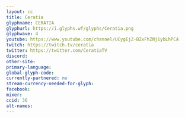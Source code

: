 ```yaml
---
layout: cc
title: Ceratia
glyphname: CERATIA
glyphurl: https://i.glyphs.wf/glyphs/Ceratia.png
glyphwave: 4
youtube: https://www.youtube.com/channel/UCygEjZ-BZxFhZNj1ybLhPCA
twitch: https://twitch.tv/ceratia
twitter: https://twitter.com/CeratiaTV
discord:
other-site:
primary-language:
global-glyph-code:
currently-partnered: no
stream-currency-needed-for-glyph:
facebook:
mixer:
ccid: 36
alt-names:
---
```

